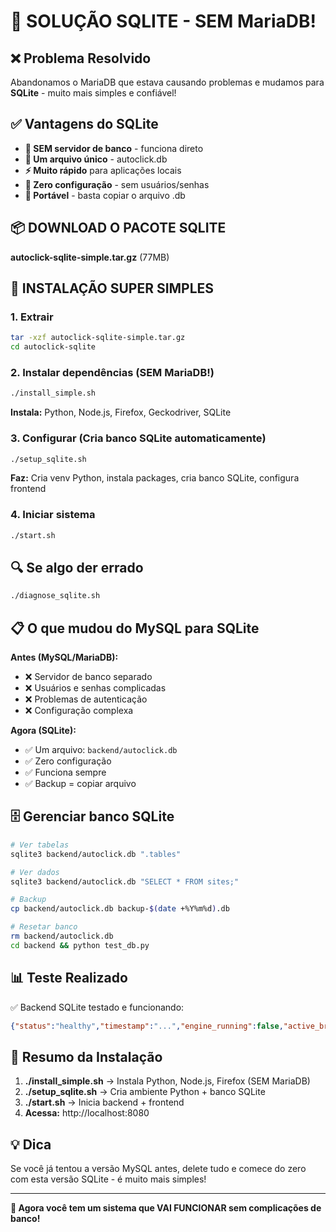 # 🎉 SOLUÇÃO SQLITE - SEM MariaDB!

## ❌ Problema Resolvido
Abandonamos o MariaDB que estava causando problemas e mudamos para **SQLite** - muito mais simples e confiável!

## ✅ Vantagens do SQLite
- **🚫 SEM servidor de banco** - funciona direto
- **📁 Um arquivo único** - autoclick.db
- **⚡ Muito rápido** para aplicações locais
- **🔧 Zero configuração** - sem usuários/senhas
- **💾 Portável** - basta copiar o arquivo .db

## 📦 DOWNLOAD O PACOTE SQLITE
**autoclick-sqlite-simple.tar.gz** (77MB)

## 🚀 INSTALAÇÃO SUPER SIMPLES

### 1. Extrair
```bash
tar -xzf autoclick-sqlite-simple.tar.gz
cd autoclick-sqlite
```

### 2. Instalar dependências (SEM MariaDB!)
```bash
./install_simple.sh
```
**Instala:** Python, Node.js, Firefox, Geckodriver, SQLite

### 3. Configurar (Cria banco SQLite automaticamente)
```bash
./setup_sqlite.sh
```
**Faz:** Cria venv Python, instala packages, cria banco SQLite, configura frontend

### 4. Iniciar sistema
```bash
./start.sh
```

## 🔍 Se algo der errado
```bash
./diagnose_sqlite.sh
```

## 📋 O que mudou do MySQL para SQLite

**Antes (MySQL/MariaDB):**
- ❌ Servidor de banco separado
- ❌ Usuários e senhas complicadas
- ❌ Problemas de autenticação
- ❌ Configuração complexa

**Agora (SQLite):**
- ✅ Um arquivo: `backend/autoclick.db`
- ✅ Zero configuração
- ✅ Funciona sempre
- ✅ Backup = copiar arquivo

## 🗄️ Gerenciar banco SQLite

```bash
# Ver tabelas
sqlite3 backend/autoclick.db ".tables"

# Ver dados
sqlite3 backend/autoclick.db "SELECT * FROM sites;"

# Backup
cp backend/autoclick.db backup-$(date +%Y%m%d).db

# Resetar banco
rm backend/autoclick.db
cd backend && python test_db.py
```

## 📊 Teste Realizado
✅ Backend SQLite testado e funcionando:
```json
{"status":"healthy","timestamp":"...","engine_running":false,"active_browsers":0}
```

## 🎯 Resumo da Instalação

1. **./install_simple.sh** → Instala Python, Node.js, Firefox (SEM MariaDB)
2. **./setup_sqlite.sh** → Cria ambiente Python + banco SQLite
3. **./start.sh** → Inicia backend + frontend
4. **Acessa:** http://localhost:8080

## 💡 Dica
Se você já tentou a versão MySQL antes, delete tudo e comece do zero com esta versão SQLite - é muito mais simples!

---

**🚀 Agora você tem um sistema que VAI FUNCIONAR sem complicações de banco!**